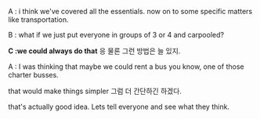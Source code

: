 A : i think we've covered all the essentials.
now on to some specific matters like transportation.

B : what if we just put everyone in groups of 3 or 4 and carpooled?

**C :we could always do that**
응 물론 그런 방법은 늘 있지.

A : I was thinking that maybe we could rent a bus
you know, one of those charter busses.

that would make things simpler
그럼 더 간단하긴 하겠다.

that's actually good idea.
Lets tell everyone and see what they think.

